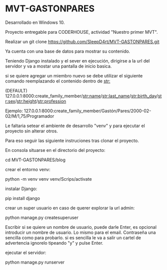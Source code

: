 # MVT-GASTONPARES

Desarrollado en Windows 10.

Proyecto entregable para CODERHOUSE, actividad "Nuestro primer MVT".


Realizar un git clone https://github.com/SleepD4rt/MVT-GASTONPARES.git

Ya cuenta con una base de datos para mostrar su contenido. 

Teniendo Django instalado y el sever en ejecución, dirigirse a la url del servidor y va a mostar una pantalla de inicio basica.

si se quiere agregar un miembro nuevo se debe utilizar el siguiente comando reemplazando el contenido dentro de <str:>

(DEFAULT)
127.0.0.1:8000:create_family_member/<str:name>/<str:last_name>/<str:birth_day>/<str:sex>/<str:height>/<str:profession>

Ejemplo:  127.0.0.1:8000:create_family_member/Gastón/Pares/2000-02-02/M/1,75/Programador

Le faltaria setear el ambiente de desarrollo "venv" y para ejecutar el proyecto sin alterar otros.

Para eso seguir las siguiente instruciones tras clonar el proyecto.

En consola situarse en el directorio del proyecto:

cd MVT-GASTONPARES/blog

crear el entorno venv:

python -m venv venv
venv/Scrips/activate

instalar Django:

pip install django

crear un super usuario en caso de querer explorar la url admin:

python manage.py createsuperuser

Escribir si se quiere un nombre de usuario, puede darle Enter, es opcional introducir un nombre de usuario. Lo mismo para el email.
Contraseña una sencilla como para probarlo. si es sencilla le va a salir un cartel de advertencia ignorelo tipeando "y" y pulse Enter.

ejecutar el servidor:

python manage.py runserver